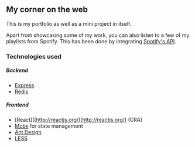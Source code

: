 ## My corner on the web

This is my portfolio as well as a mini project in itself.

Apart from showcasing some of my work, you can also listen to a few of my playlists from Spotify.
This has been done by integrating [Spotify's API](https://developer.spotify.com/documentation/web-api/).

### Technologies used
##### Backend
- [Express](https://expressjs.com/) 
- [Redis](https://www.npmjs.com/package/redis)

##### Frontend
- [React]([http://reactjs.org/](http://reactjs.org/) (CRA)
- [Mobx](https://mobx.js.org/README.html) for state management
- [Ant Design](https://ant.design/)
- [LESS](http://lesscss.org/)
